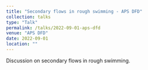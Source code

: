 ```yaml
---
title: "Secondary flows in rough swimming - APS DFD"
collection: talks
type: "Talk"
permalink: /talks/2022-09-01-aps-dfd
venue: "APS DFD"
date: 2022-09-01
location: ""
---
```


Discussion on secondary flows in rough swimming.
